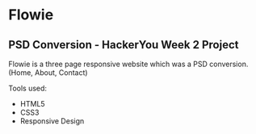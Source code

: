 # Flowie

## PSD Conversion - HackerYou Week 2 Project

Flowie is a three page responsive website which was
a PSD conversion. (Home, About, Contact) 

Tools used:

- HTML5
- CSS3
- Responsive Design
